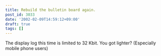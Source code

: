 ```yaml
---
title: Rebuild the bulletin board again.
post_id: 3033
date: '2002-02-09T14:59:12+09:00'
draft: true
tags: []
---
```


The display log this time is limited to 32 Kbit. You got lighter? (Especially mobile phone users)
